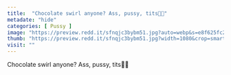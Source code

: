 ```yaml
---
title:  "Chocolate swirl anyone? Ass, pussy, tits🥰😍"
metadate: "hide"
categories: [ Pussy ]
image: "https://preview.redd.it/sfnqjc3bybm51.jpg?auto=webp&s=e8f625fc2e360e8ae9f3f5a9b7cf13ec695eb71a"
thumb: "https://preview.redd.it/sfnqjc3bybm51.jpg?width=1080&crop=smart&auto=webp&s=8765c2f8406b242dae05c4ff88e44a9215e603bb"
visit: ""
---
```

Chocolate swirl anyone? Ass, pussy, tits🥰😍
